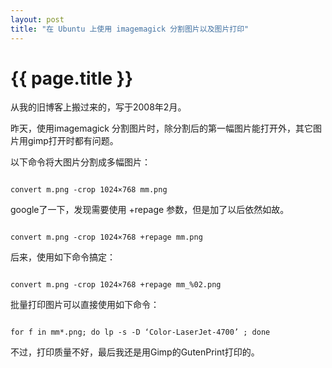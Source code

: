 ```yaml
---
layout: post
title: "在 Ubuntu 上使用 imagemagick 分割图片以及图片打印"
---
```


# {{ page.title }}

从我的旧博客上搬过来的，写于2008年2月。


昨天，使用imagemagick 分割图片时，除分割后的第一幅图片能打开外，其它图片用gimp打开时都有问题。

以下命令将大图片分割成多幅图片：

<code>
convert m.png -crop 1024×768 mm.png
</code>

google了一下，发现需要使用 +repage 参数，但是加了以后依然如故。

<code>
convert m.png -crop 1024×768 +repage mm.png
</code>

后来，使用如下命令搞定：

<code>
convert m.png -crop 1024×768 +repage mm_%02.png
</code>

批量打印图片可以直接使用如下命令：

<code>
for f in mm*.png; do lp -s -D ‘Color-LaserJet-4700’ ; done
</code>

不过，打印质量不好，最后我还是用Gimp的GutenPrint打印的。
